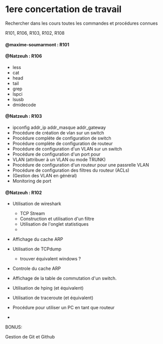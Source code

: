 # 1ere concertation de travail

Rechercher dans les cours toutes les commandes et procédures connues

R101, R106, R103, R102, R108

#### @maxime-soumarmont : R101

#### @Natzeuh : R106
* less
* cat
* head
* tail
* grep
* lspci
* lsusb
* dmidecode

#### @Natzeuh : R103
* ipconfig addr_ip addr_masque addr_gateway
* Procédure de création de vlan sur un switch
* Procédure compléte de configuration de switch 
* Procédure complète de configuration de routeur
* Procédure de configuration d'un VLAN sur un switch
* Procédure de configuration d'un port pour 
* VLAN (attribuer à un VLAN ou mode TRUNK)
* Procédure de configuration d'un routeur pour une passrelle VLAN
* Procédure de configuration des filtres du routeur (ACLs)
* (Gestion des VLAN en général)
* Monitoring de port

#### @Natzeuh : R102

* Utilisation de wireshark
    - TCP Stream
	- Construction et utilisation d'un filtre
	- Utilisation de l'onglet statistiques
	- 

* Affichage du cache ARP
* Utilisation de TCPdump
    - trouver équivalent windows ?
* Controle du cache ARP
* Affichage de la table de commutation d'un switch.
* Utilisation de hping (et équivalent)
* Utilisation de traceroute (et équivalent)
* Procédure pour utiliser un PC en tant que routeur
*

BONUS:

Gestion de Git et Github